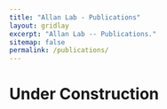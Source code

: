```yaml
---
title: "Allan Lab - Publications"
layout: gridlay
excerpt: "Allan Lab -- Publications."
sitemap: false
permalink: /publications/
---
```



# Under Construction